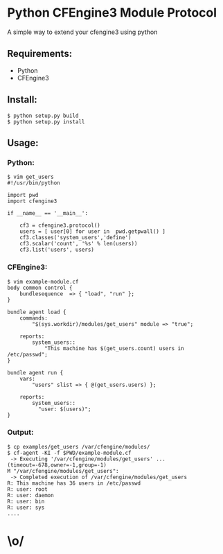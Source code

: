 # Python CFEngine3 Module Protocol

A simple way to extend your cfengine3 using python

## Requirements:

* Python
* CFEngine3 

## Install:

    $ python setup.py build
    $ python setup.py install

## Usage:
### Python:

    $ vim get_users
    #!/usr/bin/python

    import pwd
    import cfengine3

    if __name__ == '__main__':

        cf3 = cfengine3.protocol()
        users = [ user[0] for user in  pwd.getpwall() ]
        cf3.classes('system_users','define')
        cf3.scalar('count', '%s' % len(users))
        cf3.list('users', users)

### CFEngine3:

    $ vim example-module.cf
    body common control {
        bundlesequence  => { "load", "run" };
    }
    
    bundle agent load {
        commands:
            "$(sys.workdir)/modules/get_users" module => "true";
    
        reports:
            system_users::
                "This machine has $(get_users.count) users in /etc/passwd";
    }
    
    bundle agent run {
        vars:
            "users" slist => { @(get_users.users) };
    
        reports:
            system_users::
              "user: $(users)";
    }

### Output:

    $ cp examples/get_users /var/cfengine/modules/
    $ cf-agent -KI -f $PWD/example-module.cf 
     -> Executing '/var/cfengine/modules/get_users' ...(timeout=-678,owner=-1,group=-1)
    M "/var/cfengine/modules/get_users":
     -> Completed execution of /var/cfengine/modules/get_users
    R: This machine has 36 users in /etc/passwd
    R: user: root
    R: user: daemon
    R: user: bin
    R: user: sys
    ....

# \o/
